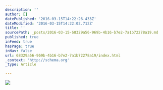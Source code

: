 ```yaml
---
description: ''
author: []
datePublished: '2016-03-15T14:22:26.433Z'
dateModified: '2016-03-15T14:22:02.712Z'
title: ''
sourcePath: _posts/2016-03-15-68329a56-969b-4b16-b7e2-7a1b72278a19.md
published: true
inFeed: true
hasPage: true
inNav: false
url: 68329a56-969b-4b16-b7e2-7a1b72278a19/index.html
_context: 'http://schema.org'
_type: Article

---
```

![](https://the-grid-user-content.s3-us-west-2.amazonaws.com/1fa7733c-00fc-4ca9-bf60-f99aff4f6fbf.png)